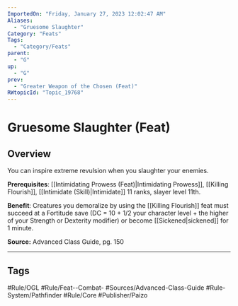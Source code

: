 ```yaml
---
ImportedOn: "Friday, January 27, 2023 12:02:47 AM"
Aliases:
  - "Gruesome Slaughter"
Category: "Feats"
Tags:
  - "Category/Feats"
parent:
  - "G"
up:
  - "G"
prev:
  - "Greater Weapon of the Chosen (Feat)"
RWtopicId: "Topic_19768"
---
```

# Gruesome Slaughter (Feat)
## Overview
You can inspire extreme revulsion when you slaughter your enemies.

**Prerequisites**: [[Intimidating Prowess (Feat)|Intimidating Prowess]], [[Killing Flourish]], [[Intimidate (Skill)|Intimidate]] 11 ranks, slayer level 11th.

**Benefit**: Creatures you demoralize by using the [[Killing Flourish]] feat must succeed at a Fortitude save (DC = 10 + 1/2 your character level + the higher of your Strength or Dexterity modifier) or become [[Sickened|sickened]] for 1 minute.

**Source:** Advanced Class Guide, pg. 150


---
## Tags
#Rule/OGL #Rule/Feat--Combat- #Sources/Advanced-Class-Guide #Rule-System/Pathfinder #Rule/Core #Publisher/Paizo

